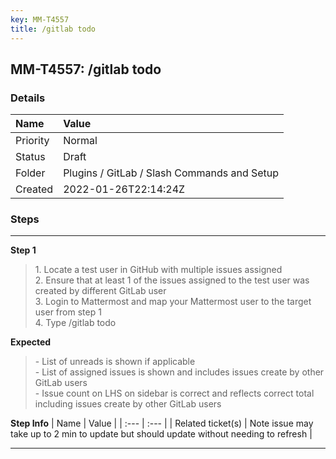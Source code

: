 ```yaml
---
key: MM-T4557
title: /gitlab todo
---
```


## MM-T4557: /gitlab todo

### Details

| Name     | Value                                       |
| :------- | :------------------------------------------ |
| Priority | Normal                                      |
| Status   | Draft                                       |
| Folder   | Plugins / GitLab / Slash Commands and Setup |
| Created  | 2022-01-26T22:14:24Z                        |

### Steps

<hr/>

**Step 1**

> <article>1. Locate a test user in GitHub with multiple issues assigned<br />2. Ensure that at least 1 of the issues assigned to the test user was created by different GitLab user <br />3. Login to Mattermost and map your Mattermost user to the target user from step 1<br />4. Type /gitlab todo</article>

**Expected**

> <article>- List of unreads is shown if applicable <br />- List of assigned issues is shown and includes issues create by other GitLab users<br />- Issue count on LHS on sidebar is correct and reflects correct total including issues create by other GitLab users</article>

**Step Info**
| Name | Value |
| :--- | :--- |
| Related ticket(s) | Note issue may take up to 2 min to update but should update without needing to refresh |

<hr/>
